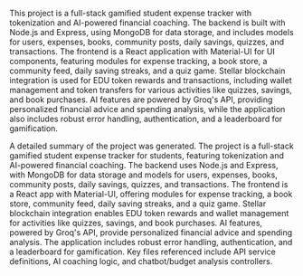 This project is a full-stack gamified student expense tracker with tokenization and AI-powered financial coaching. The backend is built with Node.js and Express, using MongoDB for data storage, and includes models for users, expenses, books, community posts, daily savings, quizzes, and transactions. The frontend is a React application with Material-UI for UI components, featuring modules for expense tracking, a book store, a community feed, daily saving streaks, and a quiz game. Stellar blockchain integration is used for EDU token rewards and transactions, including wallet management and token transfers for various activities like quizzes, savings, and book purchases. AI features are powered by Groq's API, providing personalized financial advice and spending analysis, while the application also includes robust error handling, authentication, and a leaderboard for gamification.

A detailed summary of the project was generated. The project is a full-stack gamified student expense tracker for students, featuring tokenization and AI-powered financial coaching. The backend uses Node.js and Express, with MongoDB for data storage and models for users, expenses, books, community posts, daily savings, quizzes, and transactions. The frontend is a React app with Material-UI, offering modules for expense tracking, a book store, community feed, daily saving streaks, and a quiz game. Stellar blockchain integration enables EDU token rewards and wallet management for activities like quizzes, savings, and book purchases. AI features, powered by Groq's API, provide personalized financial advice and spending analysis. The application includes robust error handling, authentication, and a leaderboard for gamification. Key files referenced include API service definitions, AI coaching logic, and chatbot/budget analysis controllers.